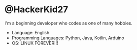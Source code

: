 # @HackerKid27
I'm a beginning developer who codes as one of many hobbies.
- Language: English
- Programming Languages: Python, Java, Kotlin, Arduino
- OS: LINUX FOREVER!!!
<!---
HackerKid27/HackerKid27 is a ✨ special ✨ repository because its `README.md` (this file) appears on your GitHub profile.
You can click the Preview link to take a look at your changes.
--->
